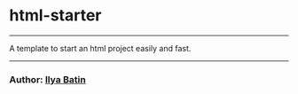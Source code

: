 # html-starter
____
A template to start an html project easily and fast.
____
### Author: [Ilya Batin](https://github.com/killghostbail)
